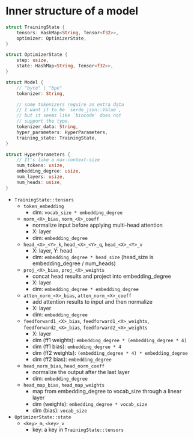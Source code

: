 # Inner structure of a model

```rs
struct TrainingState {
    tensors: HashMap<String, Tensor<f32>>,
    optimizer: OptimizerState,
}

struct OptimizerState {
    step: usize,
    state: HashMap<String, Tensor<f32>>,
}

struct Model {
    // "byte" | "bpe"
    tokenizer: String,

    // some tokenizers require an extra data
    // I want it to be `serde_json::Value`,
    // but it seems like `bincode` does not
    // support the type.
    tokenizer_data: String,
    hyper_parameters: HyperParameters,
    training_state: TrainingState,
}

struct HyperParameters {
    // It's like a max-context-size
    num_tokens: usize,
    embedding_degree: usize,
    num_layers: usize,
    num_heads: usize,
}
```

- `TrainingState::tensors`
  - `token_embedding`
    - dim: `vocab_size * embedding_degree`
  - `norm_<X>_bias`, `norm_<X>_coeff`
    - normalize input before applying multi-head attention
    - X: layer
    - dim: `embedding_degree`
  - `head_<X>_<Y>_k`, `head_<X>_<Y>_q`, `head_<X>_<Y>_v`
    - X: layer, Y: head
    - dim: `embedding_degree * head_size` (head_size is embedding_degree / num_heads)
  - `proj_<X>_bias`, `proj_<X>_weights`
    - concat head results and project into embedding_degree
    - X: layer
    - dim: `embedding_degree * embedding_degree`
  - `atten_norm_<X>_bias`, `atten_norm_<X>_coeff`
    - add attention results to input and then normalize
    - X: layer
    - dim: `embedding_degree`
  - `feedforward1_<X>_bias`, `feedforward1_<X>_weights`, `feedforward2_<X>_bias`, `feedforward2_<X>_weights`
    - X: layer
    - dim (ff1 weights): `embedding_degree * (embedding_degree * 4)`
    - dim (ff1 bias): `embedding_degree * 4`
    - dim (ff2 weights): `(embedding_degree * 4) * embedding_degree`
    - dim (ff2 bias): `embedding_degree`
  - `head_norm_bias`, `head_norm_coeff`
    - normalize the output after the last layer
    - dim: `embedding_degree`
  - `head_map_bias`, `head_map_weights`
    - map from embedding_degree to vocab_size through a linear layer
    - dim (weights): `embedding_degree * vocab_size`
    - dim (bias): `vocab_size`
- `OptimizerState::state`
  - `<key>_m`, `<key>_v`
    - key: a key in `TrainingState::tensors`
